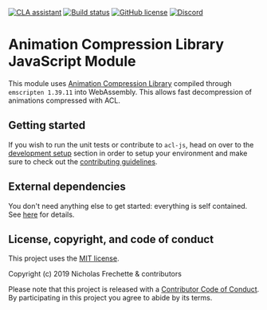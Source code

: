 [![CLA assistant](https://cla-assistant.io/readme/badge/nfrechette/acl-js)](https://cla-assistant.io/nfrechette/acl-js)
[![Build status](https://github.com/nfrechette/acl-js/workflows/build/badge.svg)](https://github.com/nfrechette/acl-js/actions)
[![GitHub license](https://img.shields.io/badge/license-MIT-blue.svg)](https://raw.githubusercontent.com/nfrechette/acl-js/master/LICENSE)
[![Discord](https://img.shields.io/discord/691048241864769647?label=discord)](https://discord.gg/UERt4bS)

# Animation Compression Library JavaScript Module

This module uses [Animation Compression Library](https://github.com/nfrechette/acl) compiled through `emscripten 1.39.11` into WebAssembly. This allows fast decompression of animations compressed with ACL.

## Getting started

If you wish to run the unit tests or contribute to `acl-js`, head on over to the [development setup](./docs/development_setup.md) section in order to setup your environment and make sure to check out the [contributing guidelines](CONTRIBUTING.md).

## External dependencies

You don't need anything else to get started: everything is self contained.
See [here](./external) for details.

## License, copyright, and code of conduct

This project uses the [MIT license](LICENSE).

Copyright (c) 2019 Nicholas Frechette & contributors

Please note that this project is released with a [Contributor Code of Conduct](CODE_OF_CONDUCT.md). By participating in this project you agree to abide by its terms.
